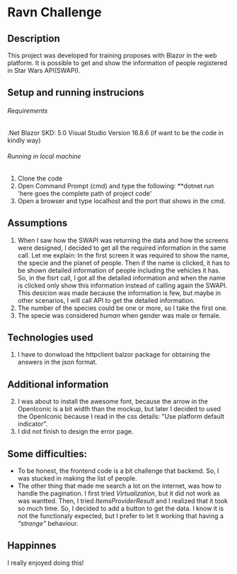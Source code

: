 # Ravn Challenge

## Description

This project was developed for training proposes with Blazor in the web platform. It is possible to get and show the information of people registered in Star Wars API(SWAPI).

## Setup and running instrucions
###### Requirements
.Net Blazor SKD: 5.0
Visual Studio Version 16.8.6 (if want to be the code in kindly way)
###### Running in local machine
1. Clone the code
2. Open Command Prompt (cmd) and type the following:  **dotnet run 'here goes the complete path of project code'
3. Open a browser and type localhost and the port that shows in the cmd.

## Assumptions
1. When I saw how the SWAPI was returning the data and how the screens were designed, I decided to get all the required information in the same call. Let me explain:
In the first screen it was required to show the name, the specie and the planet of people. Then if the name is clicked, it has to be shown detailed information of people including the vehicles it has. 
So, in the fisrt call, I got all the detailed information and when the name is clicked only show this information instead of calling again the SWAPI.
This desicion was made because the information is few, but maybe in other scenarios, I will call API to get the detailed information.
2. The number of the species could be one or more, so I take the first one.
3. The specie was considered *human* when gender was male or female. 

## Technologies used
1. I have to donwload the httpclient balzor package for obtaining the answers in the json format.

## Additional information
2. I was about to install the awesome font, because the arrow in the OpenIconic is a bit width than the mockup, but later I decided to used the OpenIconic because I read in the css details: "Use platform default indicator". 
3. I did not finish to design the error page.

## Some difficulties:
- To be honest, the frontend code is a bit challenge that backend. So, I was stucked in making the list of people.
- The other thing that made me search a lot on the internet, was how to handle the pagination. I first tried *Virtualization*, but it did not work as was wantted. Then, I tried  *ItemsProviderResult* and I realized that it took so much time. So, I decided to add a button to get the data. I know it is not the functionaly expected, but I prefer to let it working that having a *"strange"* behaviour.

## Happinnes
I really enjoyed doing this!

